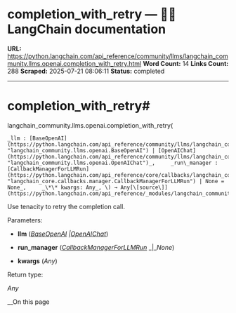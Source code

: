 # completion_with_retry — 🦜🔗 LangChain  documentation

**URL:** https://python.langchain.com/api_reference/community/llms/langchain_community.llms.openai.completion_with_retry.html
**Word Count:** 14
**Links Count:** 288
**Scraped:** 2025-07-21 08:06:11
**Status:** completed

---

# completion\_with\_retry\#

langchain\_community.llms.openai.completion\_with\_retry\(

    _llm : [BaseOpenAI](https://python.langchain.com/api_reference/community/llms/langchain_community.llms.openai.BaseOpenAI.html#langchain_community.llms.openai.BaseOpenAI "langchain_community.llms.openai.BaseOpenAI") | [OpenAIChat](https://python.langchain.com/api_reference/community/llms/langchain_community.llms.openai.OpenAIChat.html#langchain_community.llms.openai.OpenAIChat "langchain_community.llms.openai.OpenAIChat")_,     _run\_manager : [CallbackManagerForLLMRun](https://python.langchain.com/api_reference/core/callbacks/langchain_core.callbacks.manager.CallbackManagerForLLMRun.html#langchain_core.callbacks.manager.CallbackManagerForLLMRun "langchain_core.callbacks.manager.CallbackManagerForLLMRun") | None = None_,     _\*\* kwargs: Any_, \) → Any[\[source\]](https://python.langchain.com/api_reference/_modules/langchain_community/llms/openai.html#completion_with_retry)\#     

Use tenacity to retry the completion call.

Parameters:     

  * **llm** \([_BaseOpenAI_](https://python.langchain.com/api_reference/community/llms/langchain_community.llms.openai.BaseOpenAI.html#langchain_community.llms.openai.BaseOpenAI "langchain_community.llms.openai.BaseOpenAI") _|_[_OpenAIChat_](https://python.langchain.com/api_reference/community/llms/langchain_community.llms.openai.OpenAIChat.html#langchain_community.llms.openai.OpenAIChat "langchain_community.llms.openai.OpenAIChat")\)

  * **run\_manager** \([_CallbackManagerForLLMRun_](https://python.langchain.com/api_reference/core/callbacks/langchain_core.callbacks.manager.CallbackManagerForLLMRun.html#langchain_core.callbacks.manager.CallbackManagerForLLMRun "langchain_core.callbacks.manager.CallbackManagerForLLMRun") _|__None_\)

  * **kwargs** \(_Any_\)

Return type:     

_Any_

__On this page